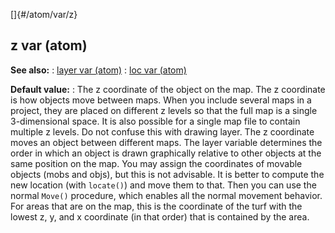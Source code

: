 []{#/atom/var/z}
## z var (atom)
**See also:**
:   [layer var (atom)](#/atom/var/layer)
:   [loc var (atom)](#/atom/var/loc)
<!-- -->
**Default value:**
:   The z coordinate of the object on the map.
The z coordinate is how objects move between maps. When you include
several maps in a project, they are placed on different z levels so that
the full map is a single 3-dimensional space. It is also possible for a
single map file to contain multiple z levels.
Do not confuse this with drawing layer. The z coordinate moves an object
between different maps. The layer variable determines the order in which
an object is drawn graphically relative to other objects at the same
position on the map.
You may assign the coordinates of movable objects (mobs and objs), but
this is not advisable. It is better to compute the new location (with
`locate()`) and move them to that. Then you can use the normal `Move()`
procedure, which enables all the normal movement behavior.
For areas that are on the map, this is the coordinate of the turf with
the lowest z, y, and x coordinate (in that order) that is contained by
the area.